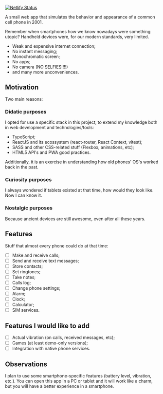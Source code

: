 [![Netlify Status](https://api.netlify.com/api/v1/badges/7e41b3a5-454c-44ed-905d-c364d21f384c/deploy-status)](https://app.netlify.com/projects/vapor-nr1/deploys)

A small web app that simulates the behavior and appearance of a common cell phone in 2001.

Remember when smartphones how we know nowadays were something utopic? Handheld devices were, for our modern standards, very limited.

- Weak and expensive internet connection;
- No instant messaging;
- Monochromatic screen;
- No apps;
- No camera (NO SELFIES!!!!)
- and many more unconveniences.

## Motivation

Two main reasons:

### Didatic purposes

I opted for use a specific stack in this project, to extend my knowledge both in web development and technologies/tools:

- TypeScript;
- ReactJS and its ecossystem (react-router, React Context, vitest);
- SASS and other CSS-related stuff (Flexbox, animations, etc);
- HTML5 API's and PWA good practices.

Additionally, it is an exercise in understanding how old phones' OS's worked back in the past.

### Curiosity purposes

I always wondered if tablets existed at that time, how would they look like. Now I can know it.

### Nostalgic purposes

Because ancient devices are still awesome, even after all these years.

## Features

Stuff that almost every phone could do at that time:

- [ ] Make and receive calls;
- [ ] Send and receive text messages;
- [ ] Store contacts;
- [ ] Set ringtones;
- [ ] Take notes;
- [ ] Calls log;
- [ ] Change phone settings;
- [ ] Alarm;
- [ ] Clock;
- [ ] Calculator;
- [ ] SIM services.

## Features I would like to add

- [ ] Actual vibration (on calls, received messages, etc);
- [ ] Games (at least demo-only versions);
- [ ] Integration with native phone services.

## Observations

I plan to use some smartphone-specific features (battery level, vibration, etc.). You can open this app in a PC or tablet and it will work like a charm, but you will have a better experience in a smartphone.
